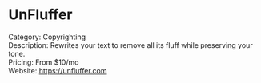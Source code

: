 # UnFluffer

Category: Copyrighting  
Description: Rewrites your text to remove all its fluff while preserving your tone.  
Pricing: From $10/mo  
Website: https://unfluffer.com
